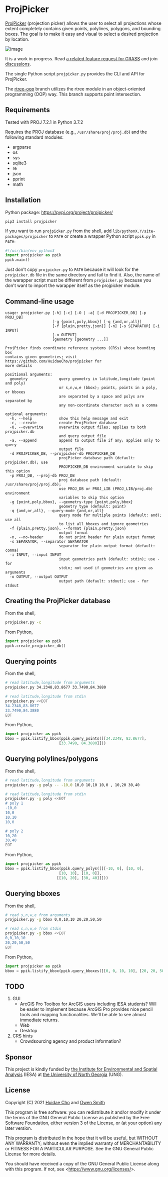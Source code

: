 # ProjPicker

[ProjPicker](https://github.com/HuidaeCho/projpicker) (projection picker)
allows the user to select all projections whose extent completely contains
given points, polylines, polygons, and bounding boxes. The goal is to make it
easy and visual to select a desired projection by location.

![image](https://user-images.githubusercontent.com/7456117/107286973-4c3ceb00-6a2f-11eb-8789-4fdc33a1ce5d.png)

It is a work in progress. Read [a related feature request for
GRASS](https://github.com/OSGeo/grass/issues/1253) and join
[discussions](https://github.com/HuidaeCho/projpicker/wiki).

The single Python script `projpicker.py` provides the CLI and API for
ProjPicker.

The [rtree-oop](https://github.com/HuidaeCho/projpicker/tree/rtree-oop) branch
utilizes the rtree module in an object-oriented programming (OOP) way. This
branch supports point intersection.

## Requirements

Tested with PROJ 7.2.1 in Python 3.7.2

Requires the PROJ database (e.g., `/usr/share/proj/proj.db`) and the following
standard modules:
* argparse
* os
* sys
* sqlite3
* re
* json
* pprint
* math

## Installation

Python package: https://pypi.org/project/projpicker/

```
pip3 install projpicker
```

If you want to run `projpicker.py` from the shell, add
`lib/pythonX.Y/site-packages/projpicker` to `PATH` or create a wrapper Python
script `ppik.py` in `PATH`:
```python
#!/usr/bin/env python3
import projpicker as ppik
ppik.main()
```

Just don't copy `projpicker.py` to `PATH` because it will look for the
`projpicker.db` file in the same directory and fail to find it. Also, the name
of the warapper script must be different from `projpicker.py` because you don't
want to import the warapper itself as the projpicker module.

## Command-line usage

```
usage: projpicker.py [-h] [-c] [-O | -a] [-d PROJPICKER_DB] [-p PROJ_DB]
                     [-g {point,poly,bbox}] [-q {and,or,all}]
                     [-f {plain,pretty,json}] [-n] [-s SEPARATOR] [-i INPUT]
                     [-o OUTPUT]
                     [geometry [geometry ...]]

ProjPicker finds coordinate reference systems (CRSs) whose bounding box
contains given geometries; visit https://github.com/HuidaeCho/projpicker for
more details

positional arguments:
  geometry              query geometry in latitude,longitude (point and poly)
                        or s,n,w,e (bbox); points, points in a poly, or bboxes
                        are separated by a space and polys are separated by
                        any non-coordinate character such as a comma

optional arguments:
  -h, --help            show this help message and exit
  -c, --create          create ProjPicker database
  -O, --overwrite       overwrite output files; applies to both projpicker.db
                        and query output file
  -a, --append          append to output file if any; applies only to query
                        output file
  -d PROJPICKER_DB, --projpicker-db PROJPICKER_DB
                        projPicker database path (default: projpicker.db); use
                        PROJPICKER_DB environment variable to skip this option
  -p PROJ_DB, --proj-db PROJ_DB
                        proj database path (default: /usr/share/proj/proj.db);
                        use PROJ_DB or PROJ_LIB (PROJ_LIB/proj.db) environment
                        variables to skip this option
  -g {point,poly,bbox}, --geometry-type {point,poly,bbox}
                        geometry type (default: point)
  -q {and,or,all}, --query-mode {and,or,all}
                        query mode for multiple points (default: and); use all
                        to list all bboxes and ignore geometries
  -f {plain,pretty,json}, --format {plain,pretty,json}
                        output format
  -n, --no-header       do not print header for plain output format
  -s SEPARATOR, --separator SEPARATOR
                        separator for plain output format (default: comma)
  -i INPUT, --input INPUT
                        input geometries path (default: stdin); use - for
                        stdin; not used if geometries are given as arguments
  -o OUTPUT, --output OUTPUT
                        output path (default: stdout); use - for stdout
```

## Creating the ProjPicker database

From the shell,
```bash
projpicker.py -c
```

From Python,
```python
import projpicker as ppik
ppik.create_projpicker_db()
```

## Querying points

From the shell,
```bash
# read latitude,longitude from arguments
projpicker.py 34.2348,83.8677 33.7490,84.3880

# read latitude,longitude from stdin
projpicker.py <<EOT
34.2348,83.8677
33.7490,84.3880
EOT
```

From Python,
```python
import projpicker as ppik
bbox = ppik.listify_bbox(ppik.query_points([[34.2348, 83.8677],
					    [33.7490, 84.3880]]))
```

## Querying polylines/polygons

From the shell,
```bash
# read latitude,longitude from arguments
projpicker.py -g poly -- -10,0 10,0 10,10 10,0 , 10,20 30,40

# read latitude,longitude from stdin
projpicker.py -g poly <<EOT
# poly 1
-10,0
10,0
10,10
10,0

# poly 2
10,20
30,40
EOT
```

From Python,
```python
import projpicker as ppik
bbox = ppik.listify_bbox(ppik.query_polys([[[-10, 0], [10, 0],
					    [10, 10], [10, 0]],
					   [[10, 20], [30, 40]]]))
```

## Querying bboxes

From the shell,
```bash
# read s,n,w,e from arguments
projpicker.py -g bbox 0,0,10,10 20,20,50,50

# read s,n,w,e from stdin
projpicker.py -g bbox <<EOT
0,0,10,10
20,20,50,50
EOT
```

From Python,
```python
import projpicker as ppik
bbox = ppik.listify_bbox(ppik.query_bboxes([[0, 0, 10, 10], [20, 20, 50, 50]]))
```

## TODO

1. GUI
   * ArcGIS Pro Toolbox for ArcGIS users including IESA students? Will be
     easier to implement because ArcGIS Pro provides nice pencil tools and
     mapping functionalities. We'll be able to see almost immediate returns.
   * Web
   * Desktop
2. CRS hints
   * Crowdsourcing agency and product information?

## Sponsor

This project is kindly funded by [the Institute for Environmental and Spatial
Analysis](https://ung.edu/institute-environmental-spatial-analysis/) (IESA) at
[the University of North Georgia](https://ung.edu/) (UNG).

## License

Copyright (C) 2021 [Huidae Cho](https://faculty.ung.edu/hcho/) and
		   [Owen Smith](https://www.gaderian.io/)

This program is free software: you can redistribute it and/or modify
it under the terms of the GNU General Public License as published by
the Free Software Foundation, either version 3 of the License, or
(at your option) any later version.

This program is distributed in the hope that it will be useful,
but WITHOUT ANY WARRANTY; without even the implied warranty of
MERCHANTABILITY or FITNESS FOR A PARTICULAR PURPOSE.  See the
GNU General Public License for more details.

You should have received a copy of the GNU General Public License
along with this program.  If not, see <<https://www.gnu.org/licenses/>>.
